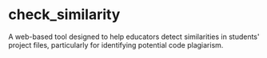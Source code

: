 # check_similarity
A web-based tool designed to help educators detect similarities in students' project files, particularly for identifying potential code plagiarism.
